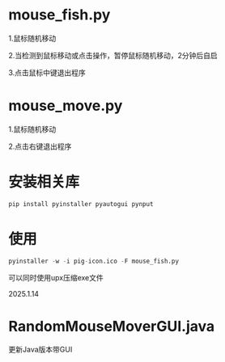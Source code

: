 # mouse_fish.py

1.鼠标随机移动

2.当检测到鼠标移动或点击操作，暂停鼠标随机移动，2分钟后自启

3.点击鼠标中键退出程序

# mouse_move.py

1.鼠标随机移动

2.点击右键退出程序

# 安装相关库

```python
pip install pyinstaller pyautogui pynput
```

# 使用

```python
pyinstaller -w -i pig-icon.ico -F mouse_fish.py
```

可以同时使用upx压缩exe文件


2025.1.14

# RandomMouseMoverGUI.java

更新Java版本带GUI
